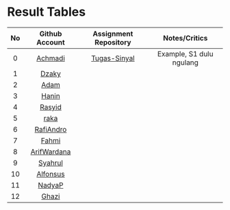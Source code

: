 # Result Tables

| No | Github Account | Assignment Repository | Notes/Critics |
|:--:|:--------------:|:---------------------:|:-------------:|
|0| [Achmadi](https://github.com/mekatronik-achmadi/) | [Tugas-Sinyal](https://github.com/mekatronik-achmadi/tugas-sinyal) | Example, S1 dulu ngulang|
|1| [Dzaky](https://github.com/dzakyadlh) | | |
|2| [Adam](https://github.com/AdamM1-36) | | |
|3| [Hanin](https://github.com/haninsyamsi036) | | |
|4| [Rasyid](https://github.com/rsydfddn) | | |
|5| [raka](https://github.com/rakamusalim) | | |
|6| [RafiAndro](https://github.com/RafiAndro) | | |
|7| [Fahmi](https://github.com/ITStudent123) | | |
|8| [ArifWardana](https://github.com/arifwardana) | | |
|9| [Syahrul](https://github.com/Syahrulwhyd) | | |
|10| [Alfonsus](https://github.com/Alfonsus-Enrico) | | |
|11| [NadyaP](https://github.com/Nonaminggumerah) | | |
|12| [Ghazi](https://github.com/gap125) | | |









